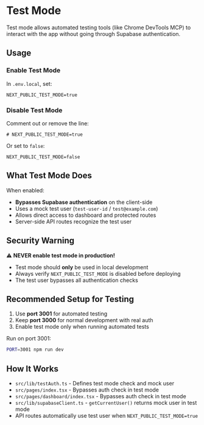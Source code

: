 # Test Mode

Test mode allows automated testing tools (like Chrome DevTools MCP) to interact with the app without going through Supabase authentication.

## Usage

### Enable Test Mode

In `.env.local`, set:

```env
NEXT_PUBLIC_TEST_MODE=true
```

### Disable Test Mode

Comment out or remove the line:

```env
# NEXT_PUBLIC_TEST_MODE=true
```

Or set to `false`:

```env
NEXT_PUBLIC_TEST_MODE=false
```

## What Test Mode Does

When enabled:
- **Bypasses Supabase authentication** on the client-side
- Uses a mock test user (`test-user-id` / `test@example.com`)
- Allows direct access to dashboard and protected routes
- Server-side API routes recognize the test user

## Security Warning

⚠️ **NEVER enable test mode in production!**

- Test mode should **only** be used in local development
- Always verify `NEXT_PUBLIC_TEST_MODE` is disabled before deploying
- The test user bypasses all authentication checks

## Recommended Setup for Testing

1. Use **port 3001** for automated testing
2. Keep **port 3000** for normal development with real auth
3. Enable test mode only when running automated tests

Run on port 3001:
```bash
PORT=3001 npm run dev
```

## How It Works

- `src/lib/testAuth.ts` - Defines test mode check and mock user
- `src/pages/index.tsx` - Bypasses auth check in test mode
- `src/pages/dashboard/index.tsx` - Bypasses auth check in test mode
- `src/lib/supabaseClient.ts` - `getCurrentUser()` returns mock user in test mode
- API routes automatically use test user when `NEXT_PUBLIC_TEST_MODE=true`

